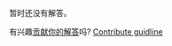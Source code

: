 
暂时还没有解答。

有兴趣[贡献你的解答](https://github.com/BFEdev/BFE.dev-solutions/blob/main/problem/implement-Promise-race_zh.md)吗? [Contribute guidline](https://github.com/BFEdev/BFE.dev-solutions#how-to-contribute)
